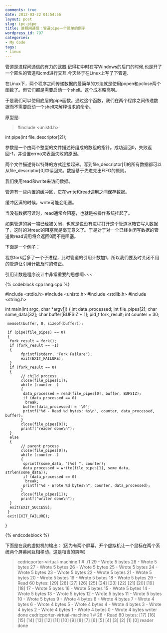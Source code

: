 ```yaml
---
comments: true
date: 2012-03-22 01:54:56
layout: post
slug: ipc-pipe
title: 进程间通信：管道pipe一个简单的例子
wordpress_id: 797
categories:
- My Code
tags:
- Linux
---
```


管道是进程间通信的有力的武器.记得初中时在写Windows的后门的时候,也是开了一个匿名的管道和cmd进行交互.今天终于在Linux上写了下管道.

在Linux下，两个程序之间传递数据的最简单的方法就是使用popen和pclose两个函数了。但它们都是需要启动一个shell。这个成本略高啊。

于是我们可以使用底层的pipe函数。通过这个函数，我们在两个程序之间传递数据而不需要启动一个shell来解释请求的命令。

原型是:


> #include <unistd.h>

int pipe(int file_descriptor[2]);


参数是一个由两个整型的文件描述符组成的数组的指针。成功返回0，失败返回-1，并设置errno来表面失败的原因。

两个文件描述符以特殊的方式连接起来。写到file_descriptor[1]的所有数据都可以从file_descriptor[0]中读回来。数据基于先进先出FIFO的原则。

我们使用read和write来访问数据。

管道有一些内置的缓冲区，它在write和read调用之间保存数据。

<!-- more -->

缓冲区满的时候，write可能会阻塞。

当没有数据可读时，read通常会阻塞，也就是被操作系统挂起了。

如果管道的另一端已经被关闭，也就是说没有进程打开这个管道冰箱它写入数据了，这时的对read的阻塞就是毫无意义了。于是对于对一个已经关闭写数据的管道做read调用将会返回0而不是阻塞。

下面是一个例子：

程序fork后多了一个子进程，此时管道的引用计数加1，所以我们要及时关闭不用的管道让引用计数及时的修正。

引用计数是程序设计中非常重要的思想啊~~~


{% codeblock cpp lang:cpp %}

#include <stdio.h>
#include <unistd.h>
#include <stdlib.h>
#include <string.h>

int main(int argc, char *argv[])
{
     int data_processed;
     int file_pipes[2];
     char some_data[32];
     char buffer[BUFSIZ + 1];
     pid_t fork_result;
     int counter = 30;

     memset(buffer, 0, sizeof(buffer));

     if (pipe(file_pipes) == 0)
     {
	  fork_result = fork();
	  if (fork_result == -1)
	  {
	       fprintf(stderr, "Fork Failure");
	       exit(EXIT_FAILURE);
	  }
	  if (fork_result == 0)
	  {
	       // child process
	       close(file_pipes[1]);
	       while (counter--)
	       {
		    data_processed = read(file_pipes[0], buffer, BUFSIZ);
		    if (data_processed == 0)
			 break;
		    buffer[data_processed] = '\0';
		    printf("%d - Read %d bytes: %s\n", counter, data_processed, buffer);
	       }
	       close(file_pipes[0]);
	       printf("reader done\n");
	  }
	  else
	  {
	       // parent process
	       close(file_pipes[0]);
	       while (counter--)
	       {
		    sprintf(some_data, "[%d] ", counter);
		    data_processed = write(file_pipes[1], some_data, strlen(some_data));
		    if (data_processed == 0)
			 break;
		    printf("%d - Wrote %d bytes\n", counter, data_processed);
	       }
	       close(file_pipes[1]);
	       printf("writer done\n");
	  }
	  exit(EXIT_SUCCESS);
     }
     exit(EXIT_FAILURE);
}


{% endcodeblock %}


下面是在我的虚拟机的输出：（因为有两个屏幕，开个虚拟机让一个鼠标在两个系统两个屏幕间互相移动，这是相当的爽啊）


> cedricporter-virtual-machine 1 # ./1
29 - Wrote 5 bytes
28 - Wrote 5 bytes
27 - Wrote 5 bytes
26 - Wrote 5 bytes
25 - Wrote 5 bytes
24 - Wrote 5 bytes
23 - Wrote 5 bytes
22 - Wrote 5 bytes
21 - Wrote 5 bytes
20 - Wrote 5 bytes
19 - Wrote 5 bytes
18 - Wrote 5 bytes
29 - Read 60 bytes: [29] [28] [27] [26] [25] [24] [23] [22] [21] [20] [19] [18]
17 - Wrote 5 bytes
16 - Wrote 5 bytes
15 - Wrote 5 bytes
14 - Wrote 5 bytes
13 - Wrote 5 bytes
12 - Wrote 5 bytes
11 - Wrote 5 bytes
10 - Wrote 5 bytes
9 - Wrote 4 bytes
8 - Wrote 4 bytes
7 - Wrote 4 bytes
6 - Wrote 4 bytes
5 - Wrote 4 bytes
4 - Wrote 4 bytes
3 - Wrote 4 bytes
2 - Wrote 4 bytes
1 - Wrote 4 bytes
0 - Wrote 4 bytes
writer done
cedricporter-virtual-machine 1 # 28 - Read 80 bytes: [17] [16] [15] [14] [13] [12] [11] [10] [9] [8] [7] [6] [5] [4] [3] [2] [1] [0]
reader done

